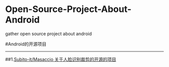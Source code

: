 # Open-Source-Project-About-Android
gather open source project about android

#Android的开源项目

---

##1.[Subito-it/Masaccio 关于人脸识别裁剪的开源的项目](https://github.com/Subito-it/Masaccio/)
